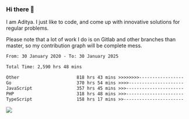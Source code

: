 ### Hi there 👋

I am Aditya. I just like to code, and come up with innovative solutions for regular problems.

Please note that a lot of work I do is on Gitlab and other branches than master, so my contribution graph will be complete mess.

<!--START_SECTION:waka-->

```txt
From: 30 January 2020 - To: 30 January 2025

Total Time: 2,590 hrs 48 mins

Other                      818 hrs 43 mins >>>>>>>>-----------------   31.60 %
Go                         370 hrs 54 mins >>>>---------------------   14.32 %
JavaScript                 357 hrs 45 mins >>>----------------------   13.81 %
PHP                        318 hrs 48 mins >>>----------------------   12.31 %
TypeScript                 158 hrs 17 mins >>-----------------------   06.11 %
```

<!--END_SECTION:waka-->

![](https://komarev.com/ghpvc/?username=BrainBuzzer)
